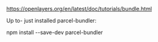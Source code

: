 https://openlayers.org/en/latest/doc/tutorials/bundle.html

Up to- just installed parcel-bundler:

npm install --save-dev parcel-bundler
